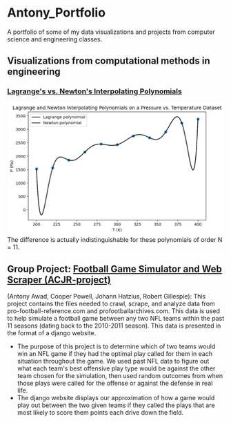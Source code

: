 # Antony_Portfolio
A portfolio of some of my data visualizations and projects from computer science and engineering classes. 

## Visualizations from computational methods in engineering
### [Lagrange's vs. Newton's Interpolating Polynomials](https://github.com/antony-git/antony-git/blob/main/Engineering/Computational_methods.py)
![](https://github.com/antony-git/antony-git/blob/main/Engineering/Lagrange%26Newton.png.png)
The difference is actually indistinguishable for these polynomials of order N = 11.

## Group Project: [Football Game Simulator and Web Scraper (ACJR-project)](https://github.com/antony-git/antony-git/tree/main/acjr-project-master-421b28c945b266cd97de1031bc8043d81ff8a86c)
(Antony Awad, Cooper Powell, Johann Hatzius, Robert Gillespie): This project contains the files needed to crawl, scrape, and analyze data from pro-football-reference.com and profootballarchives.com. This data is used to help simulate a football game between any two NFL teams within the past 11 seasons (dating back to the 2010-2011 season). This data is presented in the format of a django website. 
- The purpose of this project is to determine which of two teams would win an NFL game if they had the optimal play called for them in each situation throughout the game. We used past NFL data to figure out what each team's best offensive play type would be against the other team chosen for the simulation, then used random outcomes from when those plays were called for the offense or against the defense in real life. 
- The django website displays our approximation of how a game would play out between the two given teams if they called the plays that are most likely to score them points each drive down the field.
